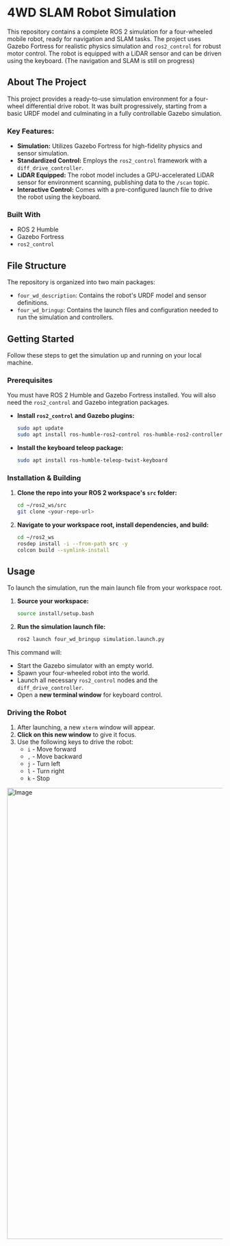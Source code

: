 # 4WD SLAM Robot Simulation

This repository contains a complete ROS 2 simulation for a four-wheeled mobile robot, ready for navigation and SLAM tasks. The project uses Gazebo Fortress for realistic physics simulation and `ros2_control` for robust motor control. The robot is equipped with a LiDAR sensor and can be driven using the keyboard. (The navigation and SLAM is still on  progress)

## About The Project

This project provides a ready-to-use simulation environment for a four-wheel differential drive robot. It was built progressively, starting from a basic URDF model and culminating in a fully controllable Gazebo simulation.

### Key Features:
* **Simulation:** Utilizes Gazebo Fortress for high-fidelity physics and sensor simulation.
* **Standardized Control:** Employs the `ros2_control` framework with a `diff_drive_controller`.
* **LiDAR Equipped:** The robot model includes a GPU-accelerated LiDAR sensor for environment scanning, publishing data to the `/scan` topic.
* **Interactive Control:** Comes with a pre-configured launch file to drive the robot using the keyboard.

### Built With
* ROS 2 Humble
* Gazebo Fortress
* `ros2_control`

## File Structure

The repository is organized into two main packages:

* `four_wd_description`: Contains the robot's URDF model and sensor definitions.
* `four_wd_bringup`: Contains the launch files and configuration needed to run the simulation and controllers.

## Getting Started

Follow these steps to get the simulation up and running on your local machine.

### Prerequisites

You must have ROS 2 Humble and Gazebo Fortress installed. You will also need the `ros2_control` and Gazebo integration packages.
* **Install `ros2_control` and Gazebo plugins:**
    ```sh
    sudo apt update
    sudo apt install ros-humble-ros2-control ros-humble-ros2-controllers ros-humble-gazebo-ros2-control ros-humble-ign-ros2-control
    ```
* **Install the keyboard teleop package:**
    ```sh
    sudo apt install ros-humble-teleop-twist-keyboard
    ```

### Installation & Building

1.  **Clone the repo into your ROS 2 workspace's `src` folder:**
    ```sh
    cd ~/ros2_ws/src
    git clone <your-repo-url>
    ```
2.  **Navigate to your workspace root, install dependencies, and build:**
    ```sh
    cd ~/ros2_ws
    rosdep install -i --from-path src -y
    colcon build --symlink-install
    ```

## Usage

To launch the simulation, run the main launch file from your workspace root.

1.  **Source your workspace:**
    ```sh
    source install/setup.bash
    ```
2.  **Run the simulation launch file:**
    ```sh
    ros2 launch four_wd_bringup simulation.launch.py
    ```
This command will:
* Start the Gazebo simulator with an empty world.
* Spawn your four-wheeled robot into the world.
* Launch all necessary `ros2_control` nodes and the `diff_drive_controller`.
* Open a **new terminal window** for keyboard control.

### Driving the Robot

1.  After launching, a new `xterm` window will appear.
2.  **Click on this new window** to give it focus.
3.  Use the following keys to drive the robot:
    * `i` - Move forward
    * `,` - Move backward
    * `j` - Turn left
    * `l` - Turn right
    * `k` - Stop
  
<img width="1907" height="1054" alt="Image" src="https://github.com/user-attachments/assets/200ae91e-2d34-4293-a987-da55d1152e12" />
